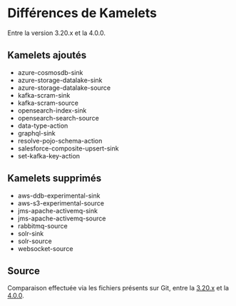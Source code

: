 # Différences de Kamelets

Entre la version 3.20.x et la 4.0.0.

## Kamelets ajoutés

- azure-cosmosdb-sink
- azure-storage-datalake-sink
- azure-storage-datalake-source
- kafka-scram-sink
- kafka-scram-source
- opensearch-index-sink
- opensearch-search-source
- data-type-action
- graphql-sink
- resolve-pojo-schema-action
- salesforce-composite-upsert-sink
- set-kafka-key-action

## Kamelets supprimés

- aws-ddb-experimental-sink
- aws-s3-experimental-source
- jms-apache-activemq-sink
- jms-apache-activemq-source
- rabbitmq-source
- solr-sink
- solr-source
- websocket-source

## Source

Comparaison effectuée via les fichiers présents sur Git, entre la [3.20.x](https://github.com/apache/camel-kamelets/tree/3.20.x/kamelets) et la [4.0.0](https://github.com/apache/camel-kamelets/tree/4.0.x/kamelets).
